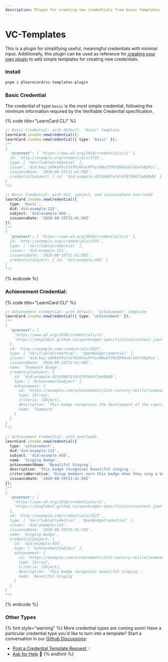 ```yaml
---
description: Plugin for creating new credentials from basic templates
---
```


# VC-Templates

This is a plugin for simplifying useful, meaningful credentials with minimal input. Additionally, this plugin can be used as reference for[ creating your own plugin](../learncard-core/writing-plugins.md) to add simple templates for creating new credentials.

### Install

```bash
pnpm i @learncard/vc-templates-plugin
```

### Basic Credential

The credential of type `basic` is the most simple credential, following the minimum information required by the Verifiable Credential specification.&#x20;

{% code title="LearnCard CLI" %}
```typescript
// Basic Credential: with default, 'basic' template
learnCard.invoke.newCredential();
learnCard.invoke.newCredential({ type: 'basic' });
/**
{
  '@context': [ 'https://www.w3.org/2018/credentials/v1' ],
  id: 'http://example.org/credentials/3731',
  type: [ 'VerifiableCredential' ],
  issuer: 'did:key:z6MkmF9iYcGTRiHFavPPYurDNuDfYMJQR66oGrSGnfnNpPzc',
  issuanceDate: '2020-08-19T21:41:50Z',
  credentialSubject: { id: 'did:example:d23dd687a7dc6787646f2eb98d0' }
}
**/

// Basic Credential: with did, subject, and issuanceDate overloads
learnCard.invoke.newCredential({ 
  type: 'basic', 
  did:'did:example:123', 
  subject: 'did:example:456', 
  issuanceDate: '2020-08-19T21:41:50Z' 
});
/**
{
  '@context': [ 'https://www.w3.org/2018/credentials/v1' ],
  id: 'http://example.org/credentials/3731',
  type: [ 'VerifiableCredential' ],
  issuer: 'did:example:123',
  issuanceDate: '2020-08-19T21:41:50Z',
  credentialSubject: { id: 'did:example:456' }
}
**/

```
{% endcode %}

### Achievement Credential:

{% code title="LearnCard CLI" %}
```typescript
// Achievement Credential: with default, 'achievement' template
learnCard.invoke.newCredential({ type: 'achievement' });
/**
{
  '@context': [
    'https://www.w3.org/2018/credentials/v1',
    'https://imsglobal.github.io/openbadges-specification/context.json'
  ],
  id: 'http://example.com/credentials/3527',
  type: [ 'VerifiableCredential', 'OpenBadgeCredential' ],
  issuer: 'did:key:z6MkmF9iYcGTRiHFavPPYurDNuDfYMJQR66oGrSGnfnNpPzc',
  issuanceDate: '2020-08-19T21:41:50Z',
  name: 'Teamwork Badge',
  credentialSubject: {
    id: 'did:example:d23dd687a7dc6787646f2eb98d0',
    type: [ 'AchievementSubject' ],
    achievement: {
      id: 'https://example.com/achievements/21st-century-skills/teamwork',
      type: [Array],
      criteria: [Object],
      description: 'This badge recognizes the development of the capacity to collaborate within a group environment.',
      name: 'Teamwork'
    }
  }
}
**/

// Achievement Credential: with overloads
learnCard.invoke.newCredential({ 
  type: 'achievement', 
  did:'did:example:123', 
  subject: 'did:example:456', 
  name: 'Singing Badge',
  achievementName: 'Beautiful Singing',
  description: 'This badge recognizes beautiful singing.',
  criteriaNarrative: 'Group members earn this badge when they sing a beautiful song at Karaoke night.',
  issuanceDate: '2020-08-19T21:41:50Z' 
});
/**
{
  '@context': [
    'https://www.w3.org/2018/credentials/v1',
    'https://imsglobal.github.io/openbadges-specification/context.json'
  ],
  id: 'http://example.com/credentials/3527',
  type: [ 'VerifiableCredential', 'OpenBadgeCredential' ],
  issuer: 'did:example:123',
  issuanceDate: '2020-08-19T21:41:50Z',
  name: 'Singing Badge',
  credentialSubject: {
    id: 'did:example:456',
    type: [ 'AchievementSubject' ],
    achievement: {
      id: 'https://example.com/achievements/21st-century-skills/teamwork',
      type: [Array],
      criteria: [Object],
      description: 'This badge recognizes beautiful singing.',
      name: 'Beautiful Singing'
    }
  }
}
**/
```
{% endcode %}

### Other Types

{% hint style="warning" %}
More credential types are coming soon! Have a particular credential type you'd like to turn into a template? Start a conversation in our [Github Discussions](https://github.com/learningeconomy/LearnCard/discussions):&#x20;

* [Post a Credential Template Request ](https://github.com/learningeconomy/LearnCard/discussions/categories/feature-requests)💡
* [Ask for Help](https://github.com/learningeconomy/LearnCard/discussions/categories/help) 💖
{% endhint %}
